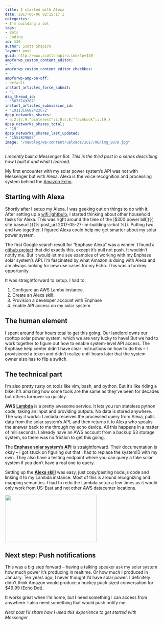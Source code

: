 ```yaml
---
title: I started with Alexa
date: 2017-06-06 02:15:17 Z
categories:
- I'm building a bot
tags:
- Bots
- Coding
id: 130
author: Scott Shapiro
layout: post
guid: http://www.scottshapiro.com/?p=130
ampforwp_custom_content_editor:
- ''
ampforwp_custom_content_editor_checkbox:
-
ampforwp-amp-on-off:
- default
instant_articles_force_submit:
- '1'
dsq_thread_id:
- '5873749287'
instant_articles_submission_id:
- '1911316682423672'
dpsp_networks_shares:
- a:2:{s:9:"pinterest";i:0;s:8:"facebook";i:19;}
dpsp_networks_shares_total:
- '19'
dpsp_networks_shares_last_updated:
- '1553829605'
image: "/newblog/wp-content/uploads/2017/06/img_8878.jpg"
---
```


_I recently built a Messenger Bot. This is the third post in a series describing how I built it and what I learned._

My first encounter with my solar power system&#8217;s API was not with Messenger but with Alexa. Alexa is the voice recognition and processing system behind the [Amazon Echo](https://www.amazon.com/Amazon-Echo-Bluetooth-Speaker-with-WiFi-Alexa/dp/B00X4WHP5E).

## Starting with Alexa

Shortly after I setup my Alexa, I was geeking out on things to do with it. After setting up a [wifi lightbulb](https://www.amazon.com/TP-Link-Dimmable-Equivalent-Assistant-LB100/dp/B01HXM8XF6), I started thinking about other household tasks for Alexa. This was right around the time of the [$300 power bill]({{ site.baseurl }}{% post_url 2017-05-27-im-building-a-bot %}). Putting two and two together, I figured Alexa could help me get smarter about my solar power system.

The first Google search result for &#8220;Enphase Alexa&#8221; was a winner.&nbsp;I found a [github project](https://github.com/dzimmanck/enphase-echo) that did exactly this, except it&#8217;s pull not push. It wouldn&#8217;t notify me. But it would let me see examples of working with my Enphase solar system&#8217;s API. I&#8217;m fascinated by what Amazon is doing with Alexa and am always looking for new use cases for my Echo. This was a turnkey opportunity.

It was straightforward to setup. I had to:  
1. Configure an AWS Lamba instance.  
2. Create an Alexa skill.  
3. Provision a developer account with Enphase  
4. Enable API access on my solar system.

## The human element

I spent around four hours total to get this going. Our landlord owns our rooftop solar power system, which we are very lucky to have! But we had to work together to figure out how to enable system-level API access. The Enphase help center didn&#8217;t have clear instructions on how to do this &#8211; I provisioned a token and didn&#8217;t realize until hours later that the system owner also has to flip a switch.

## The technical part

I&#8217;m also pretty rusty on tools like vim, bash, and python. But it&#8217;s like riding a bike. It&#8217;s amazing how some tools are the same as they&#8217;ve been for decades but others turnover so quickly.

**AWS [Lambda](https://aws.amazon.com/lambda/)** is a pretty awesome service. It lets you run stateless python code, taking an input and providing outputs. No data is stored anywhere. The way it works: Lambda receives the processed query from Alexa, pulls data from the solar system&#8217;s API, and then returns it to Alexa who speaks the answer back to me through my echo device. All this happens in a matter of milliseconds. I already have an AWS account from a backup S3 storage system, so there was no friction to get this going.

The **[Enphase solar system&#8217;s API](https://developer.enphase.com/docs)** is straightforward. Their documentation is okay &#8211; I got stuck on figuring out that I had to replace the systemID with my own. They also have a testing endpoint where you can query a fake solar system if you don&#8217;t have a real one to query.

Setting up the **[Alexa skill](https://developer.amazon.com/edw/home.html#/)** was easy, just copy/pasting node.js code and linking it to my Lambda instance. Most of this is around recognizing and mapping semantics. I had to redo the Lambda setup a few times as it would only work from US-East and not other AWS datacenter locations.

<img src="/wp-content/uploads/2017/06/Screen-Shot-2017-05-28-at-5.05.19-PM-300x154.png" alt="" width="300" height="154" class="alignnone size-medium wp-image-135" />

## Next step: Push notifications

This was a big step forward &#8211; having a talking speaker ask my solar system how much power it&#8217;s producing in realtime. Or how much I produced in January. Ten years ago, I never thought I&#8217;d have solar power. I definitely didn&#8217;t think Amazon would produce a hockey puck sized conversation for $49.99 (Echo Dot).

It works great when I&#8217;m home, but I need something I can access from anywhere. I also need something that would push notify me.

_Next post I&#8217;ll share how I used this experience to get started with Messenger_
